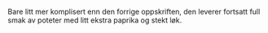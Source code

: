 Bare litt mer komplisert enn den forrige oppskriften, den leverer fortsatt full smak av poteter med litt ekstra paprika og stekt løk.
